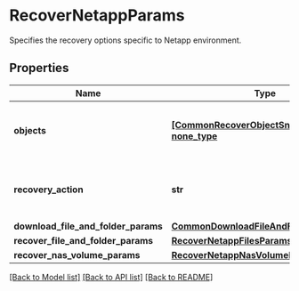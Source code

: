 # RecoverNetappParams

Specifies the recovery options specific to Netapp environment.

## Properties
Name | Type | Description | Notes
------------ | ------------- | ------------- | -------------
**objects** | [**[CommonRecoverObjectSnapshotParams], none_type**](CommonRecoverObjectSnapshotParams.md) | Specifies the list of recover Object parameters. | 
**recovery_action** | **str** | Specifies the type of recover action to be performed. | 
**download_file_and_folder_params** | [**CommonDownloadFileAndFolderParams**](CommonDownloadFileAndFolderParams.md) |  | [optional] 
**recover_file_and_folder_params** | [**RecoverNetappFilesParams**](RecoverNetappFilesParams.md) |  | [optional] 
**recover_nas_volume_params** | [**RecoverNetappNasVolumeParams**](RecoverNetappNasVolumeParams.md) |  | [optional] 

[[Back to Model list]](../README.md#documentation-for-models) [[Back to API list]](../README.md#documentation-for-api-endpoints) [[Back to README]](../README.md)



